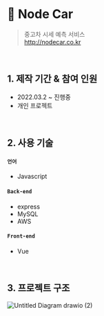 # :pushpin: Node Car
>중고차 시세 예측 서비스  
>http://nodecar.co.kr 

</br>

## 1. 제작 기간 & 참여 인원
- 2022.03.2 ~ 진행중
- 개인 프로젝트

</br>

## 2. 사용 기술

#### `언어`
  - Javascript

#### `Back-end`
  - express
  - MySQL
  - AWS
#### `Front-end`
  - Vue

</br>

## 3. 프로젝트 구조
![Untitled Diagram drawio (2)](https://user-images.githubusercontent.com/48177285/165429379-715c50a0-4061-41e5-8737-4c84cf375ba8.png)
